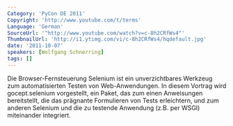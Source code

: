 ```yaml
---
Category: 'PyCon DE 2011'
Copyright: 'http://www.youtube.com/t/terms'
Language: 'German'
SourceUrl: '"http://www.youtube.com/watch?v=c-8h2CRfWs4"'
ThumbnailUrl: 'http://i1.ytimg.com/vi/c-8h2CRfWs4/hqdefault.jpg'
date: '2011-10-07'
speakers: [Wolfgang Schnerring]
tags: []
---
```

Die Browser-Fernsteuerung Selenium ist ein unverzichtbares Werkzeug zum automatisierten Testen von Web-Anwendungen. In diesem Vortrag wird gocept.selenium vorgestellt, ein Paket, das zum einen Anweisungen bereitstellt, die das prägnante Formulieren von Tests erleichtern, und zum anderen Selenium und die zu testende Anwendung (z.B. per WSGI) miteinander integriert.